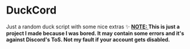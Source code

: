 # DuckCord
Just a random duck script with some nice extras ✨
<strong> <u> NOTE: </u> This is just a project I made because I was bored. It may contain some errors and it's against Discord's ToS. Not my fault if your account gets disabled. </strong>
